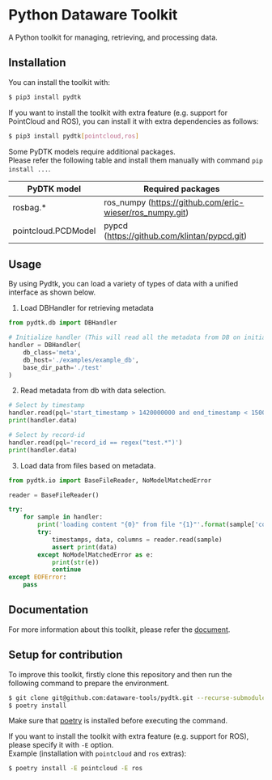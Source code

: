 # Python Dataware Toolkit

A Python toolkit for managing, retrieving, and processing data.

## Installation
You can install the toolkit with:
```bash
$ pip3 install pydtk

```

If you want to install the toolkit with extra feature (e.g. support for PointCloud and ROS), 
you can install it with extra dependencies as follows:
```bash
$ pip3 install pydtk[pointcloud,ros]

```

Some PyDTK models require additional packages.  
Please refer the following table and install them manually with command `pip install ...`.  

| PyDTK model | Required packages |
| --- | --- |
| rosbag.* | ros_numpy (https://github.com/eric-wieser/ros_numpy.git) |
| pointcloud.PCDModel | pypcd (https://github.com/klintan/pypcd.git) |


## Usage

By using Pydtk, you can load a variety of types of data with a unified interface as shown below.

1. Load DBHandler for retrieving metadata
```python
from pydtk.db import DBHandler

# Initialize handler (This will read all the metadata from DB on initialization)
handler = DBHandler(
    db_class='meta',
    db_host='./examples/example_db',
    base_dir_path='./test'
)

```

2. Read metadata from db with data selection.
```python
# Select by timestamp
handler.read(pql='start_timestamp > 1420000000 and end_timestamp < 1500000000')
print(handler.data)

# Select by record-id
handler.read(pql='record_id == regex("test.*")')
print(handler.data)

```

3. Load data from files based on metadata.
```python
from pydtk.io import BaseFileReader, NoModelMatchedError

reader = BaseFileReader()

try:
    for sample in handler:
        print('loading content "{0}" from file "{1}"'.format(sample['contents'], sample['path']))
        try:
            timestamps, data, columns = reader.read(sample)
            assert print(data)
        except NoModelMatchedError as e:
            print(str(e))
            continue
except EOFError:
    pass
```


## Documentation
For more information about this toolkit, please refer the [document](https://dataware-tools.github.io/pydtk/).


## Setup for contribution
To improve this toolkit, firstly clone this repository and then 
run the following command to prepare the environment. 

```bash
$ git clone git@github.com:dataware-tools/pydtk.git --recurse-submodules
$ poetry install

```

Make sure that [poetry](https://python-poetry.org/) is installed before executing the command.

If you want to install the toolkit with extra feature (e.g. support for ROS), 
please specify it with `-E` option.  
Example (installation with `pointcloud` and `ros` extras):
```bash
$ poetry install -E pointcloud -E ros

```
